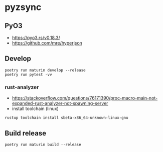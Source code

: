 # pyzsync

## PyO3
- https://pyo3.rs/v0.18.3/
- https://github.com/mre/hyperjson

## Develop
```
poetry run maturin develop --release
poetry run pytest -vv
```

### rust-analyzer

- https://stackoverflow.com/questions/76171390/proc-macro-main-not-expanded-rust-analyzer-not-spawning-server
- install toolchain (linux)

```
rustup toolchain install sbeta-x86_64-unknown-linux-gnu

```
## Build release
```
poetry run maturin build --release
```
